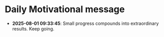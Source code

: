 # Daily Motivational message

- **2025-08-01 09:33:45**: Small progress compounds into extraordinary results. Keep going.
